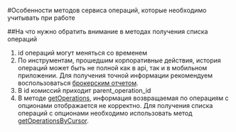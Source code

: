#Особенности методов сервиса операций, которые необходимо учитывать при работе

##На что нужно обратить внимание в методах получения списка операций

1. id операций могут меняться со временем
2. По инструментам, прошедшим корпоративные действия, история операций может быть не полной как в api, так и в мобильном приложении.
   Для получения точной информации рекомендуем воспользоваться [брокерским отчетом](/investAPI/operations/#getbrokerreport).
3. В id комиссий приходит parent_operation_id
4. В методе [getOperations](/investAPI/operations#getoperations), информация возвращаемая по операциям с опционами отображается не корректно. 
Для получения списка операций с опционами необходимо использовать метод [getOperationsByCursor](/investAPI/operations#getoperationsbycursor).